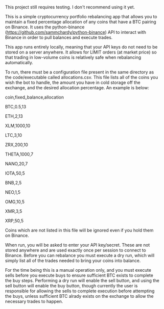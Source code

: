 This project still requires testing. I don't recommend using it yet.

This is a simple cryptocurrency portfolio rebalancing app that allows you to maintain a fixed percentage allocation of any coins that have a BTC pairing on Binance. It uses the python-binance (https://github.com/sammchardy/python-binance) API to interact with Binance in order to pull balances and execute trades. 

This app runs entirely locally, meaning that your API keys do not need to be stored on a server anywhere. It allows for LIMIT orders (at market price) so that trading in low-volume coins is relatively safe when rebalancing automatically.

To run, there must be a configuration file present in the same directory as the code/executable called allocations.csv. This file lists all of the coins you wish the bot to handle, the amount you have in cold storage off the exchange, and the desired allocation percentage. An example is below:

coin,fixed_balance,allocation

BTC,0.5,13

ETH,2,13

XLM,1000,10

LTC,3,10

ZRX,200,10

THETA,1000,7

NANO,20,7

IOTA,50,5

BNB,2,5

NEO,1,5

OMG,10,5

XMR,3,5

XRP,50,5

Coins which are not listed in this file will be ignored even if you hold them on Binance. 

When run, you will be asked to enter your API key/secret. These are not stored anywhere and are used exactly once per session to connect to Binance. Before you can rebalance you must execute a dry run, which will simply list all of the trades needed to bring your coins into balance. 

For the time being this is a manual operation only, and you must execute sells before you execute buys to ensure sufficient BTC exists to complete the buy steps. Performing a dry run will enable the sell button, and using the sell button will enable the buy button, though currently the user is responsible for allowing the sells to complete execution before attempting the buys, unless sufficient BTC alrady exists on the exchange to allow the necessary trades to happen.



